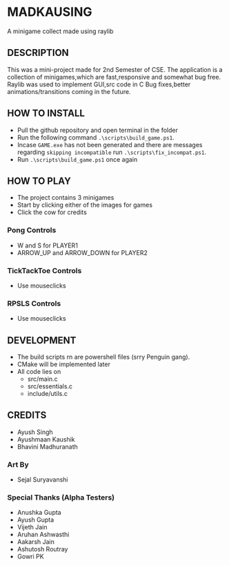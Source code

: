 # MADKAUSING
A minigame collect made using raylib

## DESCRIPTION
This was a mini-project made for 2nd Semester of CSE.
The application is a collection of minigames,which are fast,responsive and somewhat bug free.
Raylib was used to implement GUI,src code in C
Bug fixes,better animations/transitions coming in the future.

## HOW TO INSTALL
- Pull the github repository and open terminal in the folder
- Run the following command `.\scripts\build_game.ps1`.
- Incase `GAME.exe` has not been generated and there are messages regarding `skipping incompatible` run `.\scripts\fix_incompat.ps1`.
- Run `.\scripts\build_game.ps1` once again


## HOW TO PLAY
- The project contains 3 minigames
- Start by clicking either of the images for games
- Click the cow for credits

### Pong Controls
- W and S for PLAYER1
- ARROW_UP and ARROW_DOWN for PLAYER2

### TickTackToe Controls
- Use mouseclicks

### RPSLS Controls
- Use mouseclicks

## DEVELOPMENT
- The build scripts rn are powershell files (srry Penguin gang).
- CMake will be implemented later
- All code lies on 
    - src/main.c
    - src/essentials.c
    - include/utils.c


## CREDITS
- Ayush Singh
- Ayushmaan Kaushik
- Bhavini Madhuranath

### Art By
- Sejal Suryavanshi

### Special Thanks (Alpha Testers)
- Anushka Gupta
- Ayush Gupta
- Vijeth Jain
- Aruhan Ashwasthi
- Aakarsh Jain
- Ashutosh Routray
- Gowri PK